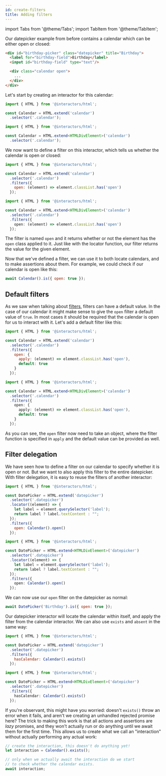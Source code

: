 ```yaml
---
id: create-filters
title: Adding filters
---
```


import Tabs from '@theme/Tabs';
import TabItem from '@theme/TabItem';

Our datepicker example from before contains a calendar which can be either open
or closed:

```html
<div id="birthday-picker" class="datepicker" title="Birthday">
  <label for="birthday-field">Birthday</label>
  <input id="birthday-field" type="text"/>

  <div class="calendar open">
    ...
  </div>
</div>
```

Let's start by creating an interactor for this calendar:

<Tabs groupId="language">
  <TabItem value="javascript" label="JavaScript" default>

  ```js
  import { HTML } from '@interactors/html';

  const Calendar = HTML.extend('calendar')
    .selector('.calendar');
  ```

  </TabItem>
  <TabItem value="typescript" label="TypeScript">

  ```ts
  import { HTML } from '@interactors/html';

  const Calendar = HTML.extend<HTMLDivElement>('calendar')
    .selector('.calendar');
  ```

  </TabItem>
</Tabs>

We now want to define a filter on this interactor, which tells us whether the
calendar is open or closed:

<Tabs groupId="language">
  <TabItem value="javascript" label="JavaScript" default>

  ```js
  import { HTML } from '@interactors/html';

  const Calendar = HTML.extend('calendar')
    .selector('.calendar')
    .filters({
      open: (element) => element.classList.has('open')
    });
  ```

  </TabItem>
  <TabItem value="typescript" label="TypeScript">

  ```ts
  import { HTML } from '@interactors/html';

  const Calendar = HTML.extend<HTMLDivElement>('calendar')
    .selector('.calendar')
    .filters({
      open: (element) => element.classList.has('open')
    });
  ```

  </TabItem>
</Tabs>

The filter is named `open` and it returns whether or not the element has the
`open` class applied to it. Just like with the locator function, our filter
returns the value for the given element.

Now that we've defined a filter, we can use it to both locate calendars, and
to make assertions about them. For example, we could check if our calendar is
open like this:

```js
await Calendar().is({ open: true });
```

## Default filters

As we saw when talking about [filters](/docs/locators-filters), filters can have a
default value. In the case of our calendar it might make sense to give the
`open` filter a default value of `true`. In most cases it should be required
that the calendar is open for us to interact with it. Let's add a default
filter like this:

<Tabs groupId="language">
  <TabItem value="javascript" label="JavaScript" default>

  ```js
  import { HTML } from '@interactors/html';

  const Calendar = HTML.extend('calendar')
    .selector('.calendar')
    .filters({
      open: {
        apply: (element) => element.classList.has('open'),
        default: true
      }
    });
  ```

  </TabItem>
  <TabItem value="typescript" label="TypeScript">

  ```ts
  import { HTML } from '@interactors/html';

  const Calendar = HTML.extend<HTMLDivElement>('calendar')
    .selector('.calendar')
    .filters({
      open: {
        apply: (element) => element.classList.has('open'),
        default: true
      }
    });
  ```

  </TabItem>
</Tabs>

As you can see, the `open` filter now need to take an object, where the filter
function is specified in `apply` and the default value can be provided as well.

## Filter delegation

We have seen how to define a filter on our calendar to specify whether it is
open or not. But we want to also apply this filter to the entire datepicker. With
filter delegation, it is easy to reuse the filters of another interactor:

<Tabs groupId="language">
  <TabItem value="javascript" label="JavaScript" default>

  ```js
  import { HTML } from '@interactors/html';

  const DatePicker = HTML.extend('datepicker')
    .selector('.datepicker')
    .locator((element) => {
      let label = element.querySelector('label');
      return label ? label.textContent : "";
    });
    .filters({
      open: Calendar().open()
    });
  ```

  </TabItem>
  <TabItem value="typescript" label="TypeScript">

  ```ts
  import { HTML } from '@interactors/html';

  const DatePicker = HTML.extend<HTMLDivElement>('datepicker')
    .selector('.datepicker')
    .locator((element) => {
      let label = element.querySelector('label');
      return label ? label.textContent : "";
    });
    .filters({
      open: Calendar().open()
    });
  ```

  </TabItem>
</Tabs>

We can now use our `open` filter on the datepicker as normal:

```js
await DatePicker('Birthday').is({ open: true });
```

Our datepicker interactor will locate the calendar within itself, and apply the
filter from the calendar interactor. We can also use `exists` and `absent` in the
same way:

<Tabs groupId="language">
  <TabItem value="javascript" label="JavaScript" default>

  ```js
  import { HTML } from '@interactors/html';

  const DatePicker = HTML.extend('datepicker')
    .selector('.datepicker')
    .filters({
      hasCalendar: Calendar().exists()
    });
  ```

  </TabItem>
  <TabItem value="typescript" label="TypeScript">

  ```ts
  import { HTML } from '@interactors/html';

  const DatePicker = HTML.extend<HTMLDivElement>('datepicker')
    .selector('.datepicker')
    .filters({
      hasCalendar: Calendar().exists()
    });
  ```

  </TabItem>
</Tabs>

If you're observant, this might have you worried: doesn't `exists()` throw an
error when it fails, and aren't we creating an unhandled rejected promise here?
The trick to making this work is that all actions and assertions are *lazy*
promises, and they won't actually run or do anything until we await them for
the first time. This allows us to create what we call an "interaction" without
actually performing any actual work:

```js
// create the interaction, this doesn't do anything yet!
let interaction = Calendar().exists();

// only when we actually await the interaction do we start
// to check whether the calendar exists.
await interaction;
```
